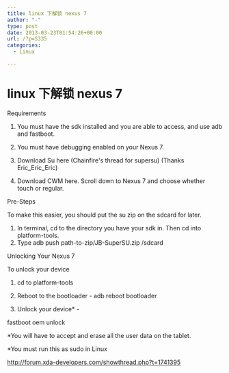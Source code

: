 ```yaml
---
title: linux 下解锁 nexus 7
author: "-"
type: post
date: 2013-03-23T01:54:26+00:00
url: /?p=5335
categories:
  - Linux

---
```

# linux 下解锁 nexus 7
Requirements
  
1. You must have the sdk installed and you are able to access, and use adb and fastboot.
  
2. You must have debugging enabled on your Nexus 7.
  
3. Download Su here (Chainfire's thread for supersu) (Thanks Eric_Eric_Eric)
  
4. Download CWM here. Scroll down to Nexus 7 and choose whether touch or regular.

Pre-Steps
  
To make this easier, you should put the su zip on the sdcard for later.

  1. In terminal, cd to the directory you have your sdk in. Then cd into platform-tools.
  2. Type adb push path-to-zip/JB-SuperSU.zip /sdcard

Unlocking Your Nexus 7

To unlock your device
  
1. cd to platform-tools
  
2. Reboot to the bootloader - adb reboot bootloader
  
3. Unlock your device* -
  
fastboot oem unlock
  
*You will have to accept and erase all the user data on the tablet.
  
*You must run this as sudo in Linux

http://forum.xda-developers.com/showthread.php?t=1741395